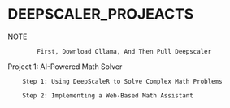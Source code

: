 # DEEPSCALER_PROJEACTS


  NOTE
  
            First, Download Ollama, And Then Pull Deepscaler 


  Project 1: AI-Powered Math Solver   
  
        Step 1: Using DeepScaleR to Solve Complex Math Problems
        
        Step 2: Implementing a Web-Based Math Assistant

